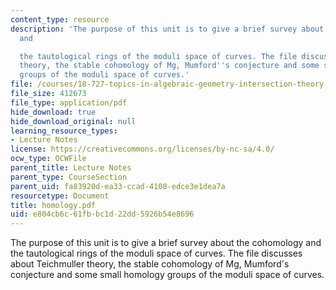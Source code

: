 ```yaml
---
content_type: resource
description: 'The purpose of this unit is to give a brief survey about the cohomology
  and

  the tautological rings of the moduli space of curves. The file discusses about Teichmuller
  theory, the stable cohomology of Mg, Mumford''s conjecture and some small homology
  groups of the moduli space of curves.'
file: /courses/18-727-topics-in-algebraic-geometry-intersection-theory-on-moduli-spaces-spring-2006/e804cb6c61fbbc1d22dd5926b54e8696_homology.pdf
file_size: 412673
file_type: application/pdf
hide_download: true
hide_download_original: null
learning_resource_types:
- Lecture Notes
license: https://creativecommons.org/licenses/by-nc-sa/4.0/
ocw_type: OCWFile
parent_title: Lecture Notes
parent_type: CourseSection
parent_uid: fa83920d-ea33-ccad-4108-edce3e1dea7a
resourcetype: Document
title: homology.pdf
uid: e804cb6c-61fb-bc1d-22dd-5926b54e8696
---
```

The purpose of this unit is to give a brief survey about the cohomology and
the tautological rings of the moduli space of curves. The file discusses about Teichmuller theory, the stable cohomology of Mg, Mumford's conjecture and some small homology groups of the moduli space of curves.
